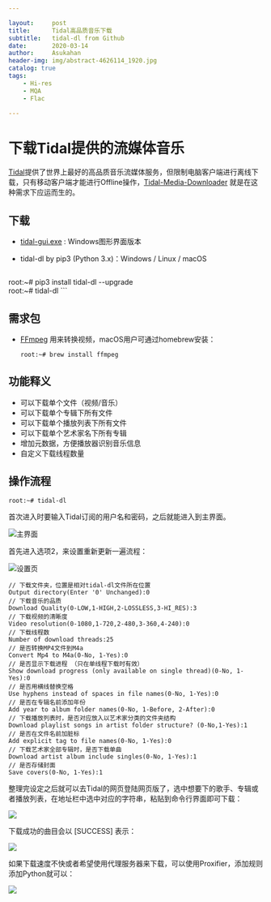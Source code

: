 ```yaml
---

layout:     post
title:      Tidal高品质音乐下载
subtitle:   tidal-dl from Github
date:       2020-03-14
author:     Asukahan
header-img: img/abstract-4626114_1920.jpg
catalog: true
tags:
    - Hi-res
    - MQA
    - Flac

---
```


# 下载Tidal提供的流媒体音乐
[Tidal](https://tidal.com/)提供了世界上最好的高品质音乐流媒体服务，但限制电脑客户端进行离线下载，只有移动客户端才能进行Offline操作，[Tidal-Media-Downloader](https://github.com/yaronzz/Tidal-Media-Downloader) 就是在这种需求下应运而生的。

## 下载
* [tidal-gui.exe](https://github.com/yaronzz/Tidal-Media-Downloader/releases) : Windows图形界面版本
* tidal-dl by pip3 (Python 3.x)：Windows / Linux / macOS

	```
root:~# pip3 install tidal-dl --upgrade		
root:~# tidal-dl 
	```
	
	
## 需求包 
* [FFmpeg](http://ffmpeg.org/) 用来转换视频，macOS用户可通过homebrew安装：

	```
	root:~# brew install ffmpeg
	```
	
## 功能释义
* 可以下载单个文件（视频/音乐）
* 可以下载单个专辑下所有文件
* 可以下载单个播放列表下所有文件
* 可以下载单个艺术家名下所有专辑
* 增加元数据，方便播放器识别音乐信息
* 自定义下载线程数量

## 操作流程

```
root:~# tidal-dl
```

首次进入时要输入Tidal订阅的用户名和密码，之后就能进入到主界面。

![主界面](http://47.105.183.69/img/post-tidal-dl/tidal-dl.png)

首先进入选项2，来设置重新更新一遍流程：

![设置页](http://47.105.183.69/img/post-tidal-dl/settings.png)

```
// 下载文件夹，位置是相对tidal-dl文件所在位置
Output directory(Enter '0' Unchanged):0
// 下载音乐的品质
Download Quality(0-LOW,1-HIGH,2-LOSSLESS,3-HI_RES):3
// 下载视频的清晰度
Video resolution(0-1080,1-720,2-480,3-360,4-240):0
// 下载线程数
Number of download threads:25
// 是否转换MP4文件到M4a
Convert Mp4 to M4a(0-No, 1-Yes):0
// 是否显示下载进程 （只在单线程下载时有效）
Show download progress (only available on single thread)(0-No, 1-Yes):0
// 是否用横线替换空格
Use hyphens instead of spaces in file names(0-No, 1-Yes):0
// 是否在专辑名前添加年份
Add year to album folder names(0-No, 1-Before, 2-After):0
// 下载播放列表时，是否对应放入以艺术家分类的文件夹结构
Download playlist songs in artist folder structure? (0-No,1-Yes):1
// 是否在文件名前加脏标
Add explicit tag to file names(0-No, 1-Yes):0
// 下载艺术家全部专辑时，是否下载单曲
Download artist album include singles(0-No, 1-Yes):1
// 是否存储封面
Save covers(0-No, 1-Yes):1
```

整理完设定之后就可以去Tidal的网页登陆网页版了，选中想要下的歌手、专辑或者播放列表，在地址栏中选中对应的字符串，粘贴到命令行界面即可下载：

![](http://47.105.183.69/img/post-tidal-dl/playlist.png)

下载成功的曲目会以 [SUCCESS] 表示：

![](http://47.105.183.69/img/post-tidal-dl/downloading.png)

如果下载速度不快或者希望使用代理服务器来下载，可以使用Proxifier，添加规则添加Python就可以：

![](http://47.105.183.69/img/post-tidal-dl/proxifier.png)